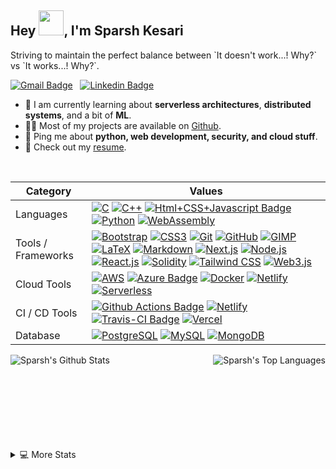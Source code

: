 


<h2>Hey <img src="https://media.giphy.com/media/hvRJCLFzcasrR4ia7z/giphy.gif" width="40px">, I'm Sparsh Kesari</a></h2>
  Striving to maintain the perfect balance between `It doesn't work...! Why?` vs `It works...! Why?`.

 [![Gmail Badge](https://img.shields.io/badge/-Sparsh%20Kesari-e54448?style=flat&logo=Gmail&logoColor=white)](mailto:sparshkesari98@gmail.com) &nbsp; [![Linkedin Badge](https://img.shields.io/badge/-Sparsh%20Kesari-blue?style=flat&logo=Linkedin&logoColor=white)](https://www.linkedin.com/in/sparshk98/)

<ul>
<li>🧐 I am currently learning about <strong>serverless architectures</strong>, <strong>distributed systems</strong>, and a bit of <strong>ML</strong>.</li>
<li>👨‍💻 Most of my projects are available on <a href="https://github.com/SparshKesari">Github</a>.</li>
<!-- <li>📝 I regulary write articles on <a href="">my blog</a>.</li> -->
<li>💬 Ping me about <strong>python, web development, security, and cloud stuff</strong>.</li>
<li>📙 Check out my <a href="">resume</a>.</li>
<!-- <li>Striving to maintain the perfect balance between `It doesn't work...! Why?` vs `It works...! Why?`.</li> -->
</ul>
<br/>

Category                 | Values
-------------------------|------
Languages         | [![C](https://img.shields.io/static/v1?style=flat&message=C&color=555555&logo=C&logoColor=A8B9CC&label=)]() [![C++](https://img.shields.io/static/v1?style=flat&message=C%2B%2B&color=00599C&logo=C%2B%2B&logoColor=FFFFFF&label=)]() [![Html+CSS+Javascript Badge](https://img.shields.io/badge/-JavaScript-F7DF1E?style=flat&logo=Javascript&logoColor=white)]() [![Python](https://img.shields.io/static/v1?style=flat&message=Python&color=3776AB&logo=Python&logoColor=FFFFFF&label=)]() [![WebAssembly](https://img.shields.io/static/v1?style=flat&message=WebAssembly&color=654FF0&logo=WebAssembly&logoColor=FFFFFF&label=)]()
Tools / Frameworks         | [![Bootstrap](https://img.shields.io/static/v1?flat&message=Bootstrap&color=7952B3&logo=Bootstrap&logoColor=FFFFFF&label=)]() [![CSS3](https://img.shields.io/static/v1?style=flat&message=CSS3&color=1572B6&logo=CSS3&logoColor=FFFFFF&label=)]() [![Git](https://img.shields.io/static/v1?style=flat&message=Git&color=F05032&logo=Git&logoColor=FFFFFF&label=)]() [![GitHub](https://img.shields.io/static/v1?style=flat&message=GitHub&color=181717&logo=GitHub&logoColor=FFFFFF&label=)]() [![GIMP](https://img.shields.io/static/v1?style=flat&message=GIMP&color=5C5543&logo=GIMP&logoColor=FFFFFF&label=)]()  [![LaTeX](https://img.shields.io/static/v1?style=flat&message=LaTeX&color=008080&logo=LaTeX&logoColor=FFFFFF&label=)]() [![Markdown](https://img.shields.io/static/v1?style=flat&message=Markdown&color=000000&logo=Markdown&logoColor=FFFFFF&label=)]() [![Next.js](https://img.shields.io/static/v1?style=flat&message=Next.js&color=000000&logo=Next.js&logoColor=FFFFFF&label=)]()  [![Node.js](https://img.shields.io/static/v1?flat&message=Node.js&color=339933&logo=Node.js&logoColor=FFFFFF&label=)]() [![React.js](https://img.shields.io/badge/-React.js-05CDDF?style=flat&logo=React&logoColor=white)]() [![Solidity](https://img.shields.io/static/v1?style=flat&message=Solidity&color=363636&logo=Solidity&logoColor=FFFFFF&label=)]() [![Tailwind CSS](https://img.shields.io/static/v1?style=flat&message=Tailwind+CSS&color=38B2AC&logo=Tailwind+CSS&logoColor=FFFFFF&label=)]() [![Web3.js](https://img.shields.io/static/v1?style=flat&message=Web3.js&color=121D33&logo=Blockchain.com&logoColor=FFFFFF&label=)]()
Cloud Tools				 |  [![AWS](https://img.shields.io/static/v1?style=flat&message=AWS&color=232F3E&logo=Amazon+AWS&logoColor=FFFFFF&label=)]() [![Azure Badge](https://img.shields.io/badge/-Azure-0089D6?style=flat&logo=Microsoft-Azure&logoColor=white)]() [![Docker](https://img.shields.io/static/v1?style=flat&message=Docker&color=2496ED&logo=Docker&logoColor=FFFFFF&label=)]() [![Netlify](https://img.shields.io/static/v1?style=flat&message=Netlify&color=222222&logo=Netlify&logoColor=00C7B7&label=)]() [![Serverless](https://img.shields.io/static/v1?style=flat&message=Serverless&color=FD5750&logo=Serverless&logoColor=FFFFFF&label=)]() 
CI / CD  Tools                | [![Github Actions Badge](https://img.shields.io/badge/-Github%20Actions-2088FF?style=flat&logo=Github-Actions&logoColor=white)]()  [![Netlify](https://img.shields.io/static/v1?style=flat&message=Netlify&color=222222&logo=Netlify&logoColor=00C7B7&label=)]() [![Travis-CI Badge](https://img.shields.io/badge/-Travis%20CI-3EAAAF?style=flat&logo=Travis-CI&logoColor=white)]() [![Vercel](https://img.shields.io/static/v1?style=flat&message=Vercel&color=000000&logo=Vercel&logoColor=FFFFFF&label=)]() 
Database               | [![PostgreSQL](https://img.shields.io/static/v1?style=flat&message=PostgreSQL&color=336791&logo=PostgreSQL&logoColor=FFFFFF&label=)]() [![MySQL](https://img.shields.io/static/v1?style=flat&message=MySQL&color=4479A1&logo=MySQL&logoColor=FFFFFF&label=)]() [![MongoDB](https://img.shields.io/static/v1?style=flat&message=MongoDB&color=47A248&logo=MongoDB&logoColor=FFFFFF&label=)]()


<img  align="left" alt="Sparsh's Github Stats" src="https://github-readme-stats.vercel.app/api?username=SparshKesari&show_icons=true&count_private=true&theme=vue-dark&hide_border=true&bg_color=0D1117" />
<img  align="right" alt="Sparsh's Top Languages" src="https://github-readme-stats.vercel.app/api/top-langs/?username=SparshKesari&langs_count=6&layout=compact&theme=vue-dark&hide_border=true&bg_color=0D1117" />

<br /><br />
<br />
<br /><br /><br />
<br />
<br />



<details> 
  <summary>💻 More Stats</summary>
   <img alt="Sparsh's Activity Graph" src="https://activity-graph.herokuapp.com/graph?username=SparshKesari&bg_color=0D1117&color=5BCDEC&line=5BCDEC&point=FFFFFF&hide_border=true" /> 
</details>
